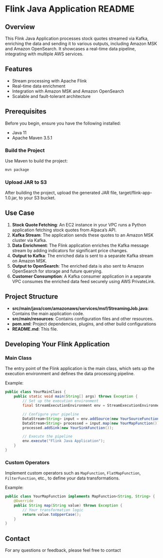 # Flink Java Application README

## Overview

This Flink Java Application processes stock quotes streamed via Kafka, enriching the data and sending it to various outputs, including Amazon MSK and Amazon OpenSearch. It showcases a real-time data pipeline, integrating with multiple AWS services.

## Features

- Stream processing with Apache Flink
- Real-time data enrichment
- Integration with Amazon MSK and Amazon OpenSearch
- Scalable and fault-tolerant architecture

## Prerequisites

Before you begin, ensure you have the following installed:

- Java 11 
- Apache Maven 3.5.1 

### Build the Project

Use Maven to build the project:

```bash
mvn package
```

### Upload JAR to S3

After building the project, upload the generated JAR file, target/flink-app-1.0.jar, to your S3 bucket.

## Use Case

1. **Stock Quote Fetching**: An EC2 instance in your VPC runs a Python application fetching stock quotes from Alpaca’s API.
2. **Kafka Stream**: The application sends these quotes to an Amazon MSK cluster via Kafka.
3. **Data Enrichment**: The Flink application enriches the Kafka message stream by adding indicators for significant price changes.
4. **Output to Kafka**: The enriched data is sent to a separate Kafka stream on Amazon MSK.
5. **Output to OpenSearch**: The enriched data is also sent to Amazon OpenSearch for storage and future querying.
6. **Customer Consumption**: A Kafka consumer application in a separate VPC consumes the enriched data feed securely using AWS PrivateLink.

## Project Structure

- **src/main/java/com/amazonaws/services/msf/StreamingJob.java**: Contains the main application code.
- **src/main/resources**: Contains configuration files and other resources.
- **pom.xml**: Project dependencies, plugins, and other build configurations
- **README.md**: This file.

## Developing Your Flink Application

### Main Class

The entry point of the Flink application is the main class, which sets up the execution environment and defines the data processing pipeline.

Example:

```java
public class YourMainClass {
    public static void main(String[] args) throws Exception {
        // Set up the execution environment
        final StreamExecutionEnvironment env = StreamExecutionEnvironment.getExecutionEnvironment();

        // Configure your pipeline
        DataStream<String> input = env.addSource(new YourSourceFunction());
        DataStream<String> processed = input.map(new YourMapFunction());
        processed.addSink(new YourSinkFunction());

        // Execute the pipeline
        env.execute("Flink Java Application");
    }
}
```

### Custom Operators

Implement custom operators such as `MapFunction`, `FlatMapFunction`, `FilterFunction`, etc., to define your data transformations.

Example:

```java
public class YourMapFunction implements MapFunction<String, String> {
    @Override
    public String map(String value) throws Exception {
        // Your transformation logic
        return value.toUpperCase();
    }
}
```

## Contact

For any questions or feedback, please feel free to contact

